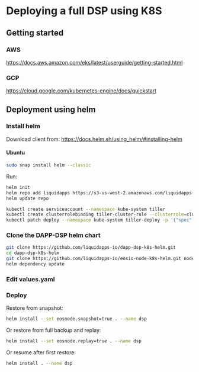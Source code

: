 # Deploying a full DSP using K8S

## Getting started
### AWS
https://docs.aws.amazon.com/eks/latest/userguide/getting-started.html

### GCP
https://cloud.google.com/kubernetes-engine/docs/quickstart

## Deployment using helm
### Install helm

Download client from: https://docs.helm.sh/using_helm/#installing-helm
#### Ubuntu
```bash
sudo snap install helm --classic
```

Run:
```bash
helm init
helm repo add liquidapps https://s3-us-west-2.amazonaws.com/liquidapps-helm-charts/
helm update repo

kubectl create serviceaccount --namespace kube-system tiller 
kubectl create clusterrolebinding tiller-cluster-rule --clusterrole=cluster-admin --serviceaccount=kube-system:tiller 
kubectl patch deploy --namespace kube-system tiller-deploy -p '{"spec":{"template":{"spec":{"serviceAccount":"tiller"}}}}'

```

### Clone the DAPP-DSP helm chart

```bash
git clone https://github.com/liquidapps-io/dapp-dsp-k8s-helm.git
cd dapp-dsp-k8s-helm
git clone https://github.com/liquidapps-io/eosio-node-k8s-helm.git nodeos
helm dependency update
```
### Edit values.yaml

### Deploy
Restore from snapshot:
```bash
helm install --set eosnode.snapshot=true . --name dsp
```
Or restore from full backup and replay:
```bash
helm install --set eosnode.replay=true . --name dsp
```
Or resume after first restore:
```bash
helm install . --name dsp
```